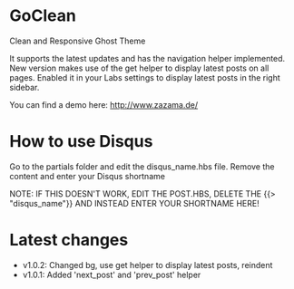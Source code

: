 # GoClean
Clean and Responsive Ghost Theme

It supports the latest updates and has the navigation helper implemented.
New version makes use of the get helper to display latest posts on all pages. Enabled it in your Labs settings to display latest posts in the right sidebar.

You can find a demo here: http://www.zazama.de/

# How to use Disqus
Go to the partials folder and edit the disqus_name.hbs file. Remove the content and enter your Disqus shortname

NOTE: IF THIS DOESN'T WORK, EDIT THE POST.HBS, DELETE THE {{> "disqus_name"}} AND INSTEAD ENTER YOUR SHORTNAME HERE!

# Latest changes
- v1.0.2: Changed bg, use get helper to display latest posts, reindent
- v1.0.1: Added 'next_post' and 'prev_post' helper